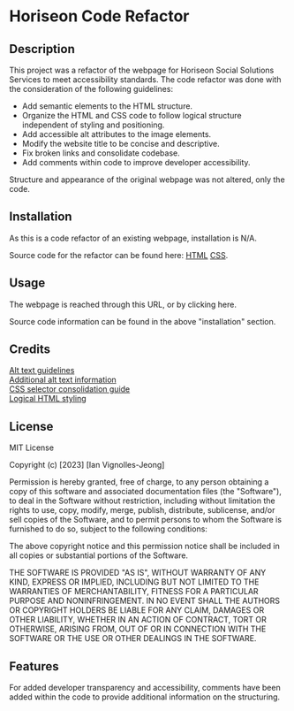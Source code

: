 # Horiseon Code Refactor

## Description

This project was a refactor of the webpage for Horiseon Social Solutions Services to meet accessibility standards. The code refactor was done with the consideration of the following guidelines: 

- Add semantic elements to the HTML structure.
- Organize the HTML and CSS code to follow logical structure independent of styling and positioning.
- Add accessible alt attributes to the image elements.
- Modify the website title to be concise and descriptive.
- Fix broken links and consolidate codebase.
- Add comments within code to improve developer accessibility.

Structure and appearance of the original webpage was not altered, only the code.

## Installation

As this is a code refactor of an existing webpage, installation is N/A.

Source code for the refactor can be found here: [HTML](https://github.com/IVignollesJeong/weekly-challenge-1/blob/main/index.html) [CSS](https://github.com/IVignollesJeong/weekly-challenge-1/blob/main/assets/css/style.css).

## Usage

The webpage is reached through this URL, or by clicking here.

Source code information can be found in the above "installation" section.

## Credits

[Alt text guidelines](https://blog.hubspot.com/marketing/image-alt-text) </br>
[Additional alt text information](https://www.hmc.edu/communications/accessibility-resources/alt-decision-tree-alternative-text-guide/) </br>
[CSS selector consolidation guide](https://www.w3schools.com/css/css_selectors.asp#:~:text=To%20group%20selectors%2C%20separate%20each%20selector%20with%20a%20comma.) </br>
[Logical HTML styling](https://www.yourhtmlsource.com/accessibility/logicalstyle.html)

## License

MIT License

Copyright (c) [2023] [Ian Vignolles-Jeong]

Permission is hereby granted, free of charge, to any person obtaining a copy
of this software and associated documentation files (the "Software"), to deal
in the Software without restriction, including without limitation the rights
to use, copy, modify, merge, publish, distribute, sublicense, and/or sell
copies of the Software, and to permit persons to whom the Software is
furnished to do so, subject to the following conditions:

The above copyright notice and this permission notice shall be included in all
copies or substantial portions of the Software.

THE SOFTWARE IS PROVIDED "AS IS", WITHOUT WARRANTY OF ANY KIND, EXPRESS OR
IMPLIED, INCLUDING BUT NOT LIMITED TO THE WARRANTIES OF MERCHANTABILITY,
FITNESS FOR A PARTICULAR PURPOSE AND NONINFRINGEMENT. IN NO EVENT SHALL THE
AUTHORS OR COPYRIGHT HOLDERS BE LIABLE FOR ANY CLAIM, DAMAGES OR OTHER
LIABILITY, WHETHER IN AN ACTION OF CONTRACT, TORT OR OTHERWISE, ARISING FROM,
OUT OF OR IN CONNECTION WITH THE SOFTWARE OR THE USE OR OTHER DEALINGS IN THE
SOFTWARE.

## Features

For added developer transparency and accessibility, comments have been added within the code to provide additional information on the structuring.
